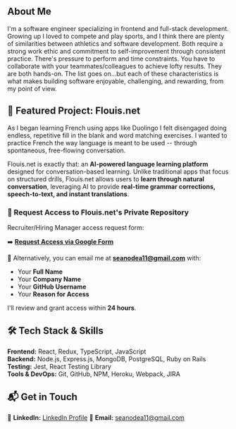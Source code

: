 ## About Me  
I'm a software engineer specializing in frontend and full-stack development. Growing up I loved to compete and play sports, and I think there are plenty of similarities between athletics and software development. Both require a strong work ethic and commitment to self-improvement through consistent practice. There's pressure to perform and time constraints. You have to collaborate with your teammates/colleagues to achieve lofty results. They are both hands-on. The list goes on...but each of these characteristics is what makes building software enjoyable, challenging, and rewarding, from my point of view.

## 🚀 Featured Project: Flouis.net
As I began learning French using apps like Duolingo I felt disengaged doing endless, repetitive fill in the blank and word matching exercises. I wanted to practice French the way language is meant to be used -- through spontaneous, free-flowing conversation.

Flouis.net is exactly that: an **AI-powered language learning platform** designed for conversation-based learning. Unlike traditional apps that focus on structured drills, Flouis.net allows users to **learn through natural conversation**, leveraging AI to provide **real-time grammar corrections, speech-to-text, and instant translations**.

### **🔐 Request Access to Flouis.net's Private Repository**  
Recruiter/Hiring Manager access request form:

➡️ **[Request Access via Google Form](https://docs.google.com/forms/d/e/1FAIpQLScIhycAzA6hn-qONtIyuyawcWPczCR6Qipcla2ikRUrIcrxGg/viewform?usp=header)**  

📩 Alternatively, you can email me at **seanodea11@gmail.com** with:  
- Your **Full Name**  
- Your **Company Name**  
- Your **GitHub Username**  
- Your **Reason for Access**  

I'll review and grant access within **24 hours**.  

## 🛠 Tech Stack & Skills  
**Frontend:** React, Redux, TypeScript, JavaScript  
**Backend:** Node.js, Express.js, MongoDB, PostgreSQL, Ruby on Rails  
**Testing:** Jest, React Testing Library  
**Tools & DevOps:** Git, GitHub, NPM, Heroku, Webpack, JIRA 

## 📬 Get in Touch  
💼 **LinkedIn:** [LinkedIn Profile](https://www.linkedin.com/in/seanodea1/) 
📧 **Email:** seanodea11@gmail.com 
